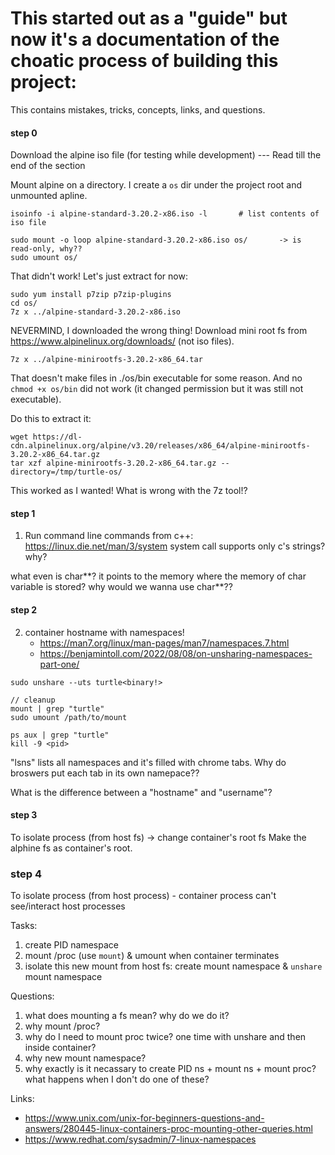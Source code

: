 # This started out as a "guide" but now it's a documentation of the choatic process of building this project:

This contains mistakes, tricks, concepts, links, and questions.

#### step 0
Download the alpine iso file (for testing while development) --- Read till the end of the section

Mount alpine on a directory. I create a `os` dir under the project root and unmounted apline.
```
isoinfo -i alpine-standard-3.20.2-x86.iso -l       # list contents of iso file

sudo mount -o loop alpine-standard-3.20.2-x86.iso os/       -> is read-only, why??
sudo umount os/
```
That didn't work! Let's just extract for now:
```
sudo yum install p7zip p7zip-plugins
cd os/
7z x ../alpine-standard-3.20.2-x86.iso
```

NEVERMIND, I downloaded the wrong thing!
Download mini root fs from https://www.alpinelinux.org/downloads/ (not iso files).
```
7z x ../alpine-minirootfs-3.20.2-x86_64.tar
```
That doesn't make files in ./os/bin executable for some reason. And no `chmod +x os/bin` did not work (it changed permission but it was still not executable).

Do this to extract it:
```
wget https://dl-cdn.alpinelinux.org/alpine/v3.20/releases/x86_64/alpine-minirootfs-3.20.2-x86_64.tar.gz
tar xzf alpine-minirootfs-3.20.2-x86_64.tar.gz --directory=/tmp/turtle-os/
```
This worked as I wanted! What is wrong with the 7z tool!?

#### step 1
1. Run command line commands from c++: https://linux.die.net/man/3/system
system call supports only c's strings? why?

what even is char**? it points to the memory where the memory of char variable is stored? why would we wanna use char**??

#### step 2
2. container hostname with namespaces! 
    - https://man7.org/linux/man-pages/man7/namespaces.7.html
    - https://benjamintoll.com/2022/08/08/on-unsharing-namespaces-part-one/

```
sudo unshare --uts turtle<binary!> 

// cleanup 
mount | grep "turtle"
sudo umount /path/to/mount

ps aux | grep "turtle"
kill -9 <pid>
```

"lsns" lists all namespaces and it's filled with chrome tabs. 
Why do broswers put each tab in its own namepace??

What is the difference between a "hostname" and "username"?

#### step 3
To isolate process (from host fs) -> change container's root fs
Make the alphine fs as container's root.

### step 4
To isolate process (from host process) - container process can't see/interact host processes

Tasks:
1. create PID namespace
2. mount /proc (use `mount`) & umount when container terminates
3. isolate this new mount from host fs: create mount namespace & `unshare` mount namespace


Questions:
1. what does mounting a fs mean? why do we do it?
2. why mount /proc?
3. why do I need to mount proc twice? one time with unshare and then inside container?
4. why new mount namespace?
5. why exactly is it necassary to create PID ns + mount ns + mount proc? what happens when I don't do one of these?


Links:
- https://www.unix.com/unix-for-beginners-questions-and-answers/280445-linux-containers-proc-mounting-other-queries.html
- https://www.redhat.com/sysadmin/7-linux-namespaces

